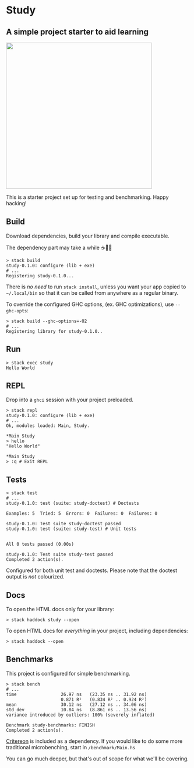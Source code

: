 # Study
## A simple project starter to aid learning

<img src="https://www.fpcomplete.com/hubfs/haskell_logo.svg?t=1521138878665" width="400">


This is a starter project set up for testing and benchmarking. Happy hacking!

## Build

Download dependencies, build your library and compile executable.

The dependency part may take a while :coffee::walking_woman:

```shell
> stack build
study-0.1.0: configure (lib + exe)
# ...
Registering study-0.1.0...
```

There is _no need_ to run `stack install`, unless you want your app copied to `~/.local/bin`
so that it can be called from anywhere as a regular binary.

To override the configured GHC options, (ex. GHC optimizations), use `--ghc-opts`:

```shell
> stack build --ghc-options=-O2
# ...
Registering library for study-0.1.0..
```

## Run

```shell
> stack exec study
Hello World
```

## REPL

Drop into a `ghci` session with your project preloaded.

```shell
> stack repl
study-0.1.0: configure (lib + exe)
# ...
Ok, modules loaded: Main, Study.

*Main Study
> hello
"Hello World"

*Main Study
> :q # Exit REPL
```

## Tests

```shell
> stack test
# ...
study-0.1.0: test (suite: study-doctest) # Doctests

Examples: 5  Tried: 5  Errors: 0  Failures: 0  Failures: 0

study-0.1.0: Test suite study-doctest passed
study-0.1.0: test (suite: study-test) # Unit tests


All 0 tests passed (0.00s)

study-0.1.0: Test suite study-test passed
Completed 2 action(s).
```

Configured for both unit test and doctests.
Please note that the doctest output is _not_ colourized.

## Docs

To open the HTML docs only for your library:

```shell
> stack haddock study --open
```

To open HTML docs for _everything_ in your project, including dependencies:

```shell
> stack haddock --open
```

## Benchmarks

This project is configured for simple benchmarking.

```shell
> stack bench
# ...
time                 26.97 ns   (23.35 ns .. 31.92 ns)
                     0.871 R²   (0.834 R² .. 0.924 R²)
mean                 30.12 ns   (27.12 ns .. 34.06 ns)
std dev              10.84 ns   (8.861 ns .. 13.56 ns)
variance introduced by outliers: 100% (severely inflated)

Benchmark study-benchmarks: FINISH
Completed 2 action(s).
```

[Critereon](http://www.serpentine.com/criterion/tutorial.html) is included as a dependency.
If you would like to do some more traditional microbenching, start in `/benchmark/Main.hs`

You can go much deeper, but that's out of scope for what we'll be covering.
